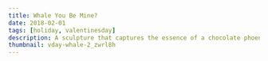```yaml
---
title: Whale You Be Mine?
date: 2018-02-01
tags: [holiday, valentinesday]
description: A sculpture that captures the essence of a chocolate phoenix.
thumbnail: vday-whale-2_zwrl8h
---
```

